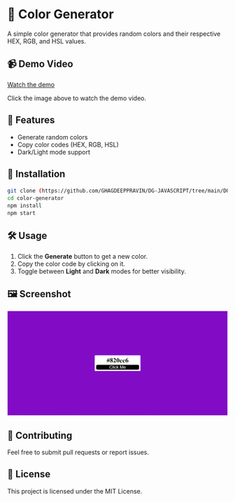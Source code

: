 # 🎨 Color Generator

A simple color generator that provides random colors and their respective HEX, RGB, and HSL values.

## 📹 Demo Video

[Watch the demo](bgchanger.gif)

Click the image above to watch the demo video.

## 🚀 Features
- Generate random colors
- Copy color codes (HEX, RGB, HSL)
- Dark/Light mode support

## 📂 Installation

```sh
git clone (https://github.com/GHAGDEEPPRAVIN/DG-JAVASCRIPT/tree/main/DOM/background%20color%20change)
cd color-generator
npm install
npm start
```

## 🛠️ Usage
1. Click the **Generate** button to get a new color.
2. Copy the color code by clicking on it.
3. Toggle between **Light** and **Dark** modes for better visibility.

## 🖼️ Screenshot

![Color Generator Preview](bgchangerimage.png)

## 🤝 Contributing
Feel free to submit pull requests or report issues.

## 📜 License
This project is licensed under the MIT License.
